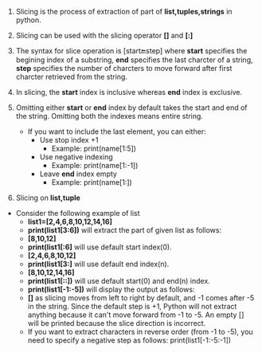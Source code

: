 1. Slicing is the process of extraction of part of **list,tuples,strings** in python.
2. Slicing can be used with the slicing operator **[]** and **[:]**
3. The syntax for slice operation is [start:end:step] where **start** specifies the begining index of a substring, **end** specifies the last charcter of a string, **step** specifies the number of charcters to move forward after first charcter retrieved from the string.
4. In slicing, the **start** index is inclusive whereas **end** index is exclusive.
5. Omitting either **start** or **end** index by default takes the start and end of the string. Omitting both the indexes means entire string.
   - If you want to include the last element, you can either:
     - Use stop index +1
       - Example: print(name[1:5])
     - Use negative indexing
       - Example: print(name[1:-1])
     - Leave **end** index empty
       - Example: print(name[1:])
         
6. Slicing on **list,tuple**
  - Consider the following example of list
     - **list1=[2,4,6,8,10,12,14,16]**
     - **print(list1[3:6])** will extract the part of given list as follows:
     - **[8,10,12]**
     - **print(list1[:6]** will use default start index(0).
     - **[2,4,6,8,10,12]**
     - **print(list1[3:]** will use default end index(n).
     - **[8,10,12,14,16]**
     - **print(list1[::])** will use default start(0) and end(n) index.
     - **print(list1[-1:-5])** will display the output as follows:
     - **[]** as slicing moves from left to right by default, and -1 comes after -5 in the string. Since the default step is +1, Python will not extract anything because it can't move forward from -1 to -5. An empty [] will be printed because the slice direction is incorrect.
     - If you want to extract characters in reverse order (from -1 to -5), you need to specify a negative step as follows:
     print(list1[-1:-5:-1])
